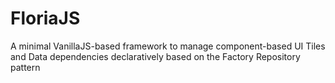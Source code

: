 # FloriaJS
A minimal VanillaJS-based framework to manage component-based UI Tiles and Data dependencies declaratively based on the Factory Repository pattern
